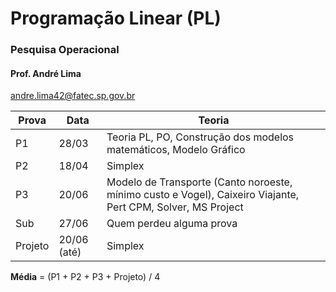 # Programação Linear (PL)
 ### Pesquisa Operacional

#### Prof. André Lima
andre.lima42@fatec.sp.gov.br

|Prova| Data | Teoria
|--|--|--
| P1 | 28/03 | Teoria PL, PO, Construção dos modelos matemáticos, Modelo Gráfico
| P2 | 18/04 | Simplex
| P3 | 20/06 | Modelo de Transporte (Canto noroeste, mínimo custo e Vogel), Caixeiro Viajante, Pert CPM, Solver, MS Project
| Sub | 27/06 | Quem perdeu alguma prova
| Projeto | 20/06 (até) | Simplex

**Média** = (P1 + P2 + P3 + Projeto) / 4

<!--stackedit_data:
eyJoaXN0b3J5IjpbMTYwMzc0MzM0MywxOTQ3NjM4MjUzLC00Mj
MyMzUzNTgsODQzNjMyNDI5XX0=
-->